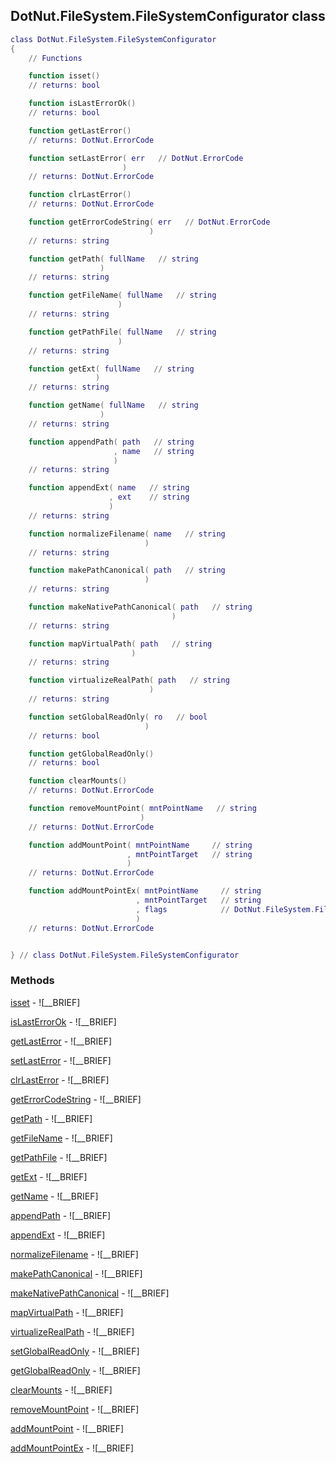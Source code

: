 ## DotNut.FileSystem.FileSystemConfigurator class


```lua
class DotNut.FileSystem.FileSystemConfigurator
{
    // Functions

    function isset()
    // returns: bool

    function isLastErrorOk()
    // returns: bool

    function getLastError()
    // returns: DotNut.ErrorCode

    function setLastError( err   // DotNut.ErrorCode
                         )
    // returns: DotNut.ErrorCode

    function clrLastError()
    // returns: DotNut.ErrorCode

    function getErrorCodeString( err   // DotNut.ErrorCode
                               )
    // returns: string

    function getPath( fullName   // string
                    )
    // returns: string

    function getFileName( fullName   // string
                        )
    // returns: string

    function getPathFile( fullName   // string
                        )
    // returns: string

    function getExt( fullName   // string
                   )
    // returns: string

    function getName( fullName   // string
                    )
    // returns: string

    function appendPath( path   // string
                       , name   // string
                       )
    // returns: string

    function appendExt( name   // string
                      , ext    // string
                      )
    // returns: string

    function normalizeFilename( name   // string
                              )
    // returns: string

    function makePathCanonical( path   // string
                              )
    // returns: string

    function makeNativePathCanonical( path   // string
                                    )
    // returns: string

    function mapVirtualPath( path   // string
                           )
    // returns: string

    function virtualizeRealPath( path   // string
                               )
    // returns: string

    function setGlobalReadOnly( ro   // bool
                              )
    // returns: bool

    function getGlobalReadOnly()
    // returns: bool

    function clearMounts()
    // returns: DotNut.ErrorCode

    function removeMountPoint( mntPointName   // string
                             )
    // returns: DotNut.ErrorCode

    function addMountPoint( mntPointName     // string
                          , mntPointTarget   // string
                          )
    // returns: DotNut.ErrorCode

    function addMountPointEx( mntPointName     // string
                            , mntPointTarget   // string
                            , flags            // DotNut.FileSystem.FileTypeFlags
                            )
    // returns: DotNut.ErrorCode


} // class DotNut.FileSystem.FileSystemConfigurator
```



### Methods


[isset](../../DotNut/FileSystem/FileSystemConfigurator/isset.md) - ![__BRIEF]


[isLastErrorOk](../../DotNut/FileSystem/FileSystemConfigurator/isLastErrorOk.md) - ![__BRIEF]


[getLastError](../../DotNut/FileSystem/FileSystemConfigurator/getLastError.md) - ![__BRIEF]


[setLastError](../../DotNut/FileSystem/FileSystemConfigurator/setLastError.md) - ![__BRIEF]


[clrLastError](../../DotNut/FileSystem/FileSystemConfigurator/clrLastError.md) - ![__BRIEF]


[getErrorCodeString](../../DotNut/FileSystem/FileSystemConfigurator/getErrorCodeString.md) - ![__BRIEF]


[getPath](../../DotNut/FileSystem/FileSystemConfigurator/getPath.md) - ![__BRIEF]


[getFileName](../../DotNut/FileSystem/FileSystemConfigurator/getFileName.md) - ![__BRIEF]


[getPathFile](../../DotNut/FileSystem/FileSystemConfigurator/getPathFile.md) - ![__BRIEF]


[getExt](../../DotNut/FileSystem/FileSystemConfigurator/getExt.md) - ![__BRIEF]


[getName](../../DotNut/FileSystem/FileSystemConfigurator/getName.md) - ![__BRIEF]


[appendPath](../../DotNut/FileSystem/FileSystemConfigurator/appendPath.md) - ![__BRIEF]


[appendExt](../../DotNut/FileSystem/FileSystemConfigurator/appendExt.md) - ![__BRIEF]


[normalizeFilename](../../DotNut/FileSystem/FileSystemConfigurator/normalizeFilename.md) - ![__BRIEF]


[makePathCanonical](../../DotNut/FileSystem/FileSystemConfigurator/makePathCanonical.md) - ![__BRIEF]


[makeNativePathCanonical](../../DotNut/FileSystem/FileSystemConfigurator/makeNativePathCanonical.md) - ![__BRIEF]


[mapVirtualPath](../../DotNut/FileSystem/FileSystemConfigurator/mapVirtualPath.md) - ![__BRIEF]


[virtualizeRealPath](../../DotNut/FileSystem/FileSystemConfigurator/virtualizeRealPath.md) - ![__BRIEF]


[setGlobalReadOnly](../../DotNut/FileSystem/FileSystemConfigurator/setGlobalReadOnly.md) - ![__BRIEF]


[getGlobalReadOnly](../../DotNut/FileSystem/FileSystemConfigurator/getGlobalReadOnly.md) - ![__BRIEF]


[clearMounts](../../DotNut/FileSystem/FileSystemConfigurator/clearMounts.md) - ![__BRIEF]


[removeMountPoint](../../DotNut/FileSystem/FileSystemConfigurator/removeMountPoint.md) - ![__BRIEF]


[addMountPoint](../../DotNut/FileSystem/FileSystemConfigurator/addMountPoint.md) - ![__BRIEF]


[addMountPointEx](../../DotNut/FileSystem/FileSystemConfigurator/addMountPointEx.md) - ![__BRIEF]


